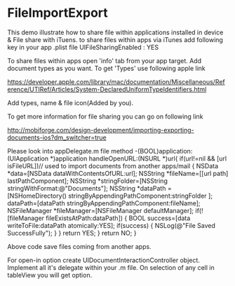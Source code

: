 FileImportExport
================
This demo illustrate how to share file within applications installed in device & File share with iTuens.
 to share files within apps via iTunes add following key in your app .plist file
 UIFileSharingEnabled   :    YES
 
 
 To share files within apps open 'info' tab from your app target. Add document types as you want. To get 'Types' use following 
 apple link 
 
 https://developer.apple.com/library/mac/documentation/Miscellaneous/Reference/UTIRef/Articles/System-DeclaredUniformTypeIdentifiers.html
 
 Add types, name & file icon(Added by you).
 
 
 To get more information for file sharing you can go on following link
 
 http://mobiforge.com/design-development/importing-exporting-documents-ios?dm_switcher=true
 
 Please look into appDelegate.m file method 
 -(BOOL)application:(UIApplication *)application handleOpenURL:(NSURL *)url{
    if(url!=nil && [url isFileURL])// used to import documents from another apps/mail
    {
        NSData *data=[NSData dataWithContentsOfURL:url];
        NSString *fileName=[[url path] lastPathComponent];
        NSString *stringFolder=[NSString stringWithFormat:@"Documents"];
        NSString *dataPath = [NSHomeDirectory() stringByAppendingPathComponent:stringFolder ];
        dataPath=[dataPath stringByAppendingPathComponent:fileName];
        NSFileManager *fileManager=[NSFileManager defaultManager];
        if(![fileManager fileExistsAtPath:dataPath])
        {
            BOOL success=[data writeToFile:dataPath atomically:YES];
            if(success)
            {
                NSLog(@"File Saved SuccessFully");
            }
        }
        return YES;
    }
    return NO;
}


Above code save files coming from another apps.


For open-in option create UIDocumentInteractionController  object. Implement all it's delegate within your .m file.
On selection of any cell in tableView you will get option.
